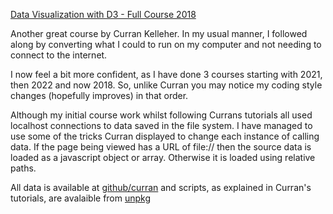 [Data Visualization with D3 - Full Course 2018](https://m.youtube.com/watch?v=_8V5o2UHG0E)

Another great course by Curran Kelleher. In my usual manner, I followed along by converting what I could to run on my computer and not needing to connect to the internet.

I now feel a bit more confident, as I have done 3 courses starting with 2021, then 2022 and now 2018. So, unlike Curran you may notice my coding style changes (hopefully improves) in that order.

Although my initial course work whilst following Currans tutorials all used localhost connections to data saved in the file system. I have managed to use some of the tricks Curran displayed to change each instance of calling data. If the page being viewed has a URL of file:// then the source data is loaded as a javascript object or array. Otherwise it is loaded using relative paths.

All data is available at [github/curran](https://github.com/curran) and scripts, as explained in Curran's tutorials, are avalaible from [unpkg](https://unpkg.com)
